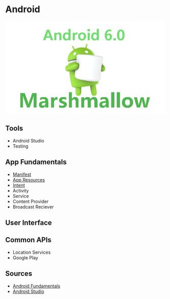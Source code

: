 # Android
![Android Marshmallow Banner](/Images/android-marshmallow.png)

## Tools
* Android Studio
* Testing

## App Fundamentals
* [Manifest](/AppFundamentals/Manifest.md)
* [App Resources](/AppFundamentals/AppResources.md)
* [Intent](/AppFundamentals/Intent.md)
* Activity
* Service
* Content Provider
* Broadcast Reciever

## User Interface

## Common APIs
* Location Services
* Google Play

## Sources
* [Android Fundamentals](http://developer.android.com/guide/components/fundamentals.html)
* [Android Studio](http://developer.android.com/tools/studio/index.html)
